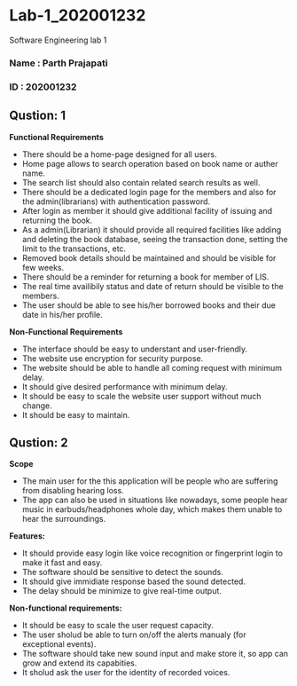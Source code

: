 # Lab-1_202001232
Software Engineering lab 1
### Name : Parth Prajapati
### ID : 202001232

## Qustion: 1

**Functional Requirements**

+ There should be a home-page designed for all users.
+ Home page allows to search operation based on book name or auther name.
+ The search list should also contain related search results as well.
+ There should be a dedicated login page for the members and also for the admin(librarians) with authentication password.
+ After login as member it should give additional facility of issuing and returning the book.
+ As a admin(Librarian) it should provide all required facilities like adding and deleting the book database, seeing the transaction done, setting the limit to the transactions, etc.
+ Removed book details should be maintained and should be visible for few weeks.
+ There should be a reminder for returning a book for member of LIS.
+ The real time availibily status and date of return should be visible to the members.
+ The user should be able to see his/her borrowed books and their due date in his/her profile.

**Non-Functional Requirements**


- The interface should be easy to understant and user-friendly.
- The website use encryption for security purpose.
- The website should be able to handle all coming request with minimum delay.
- It should give desired performance with minimum delay.
- It should be easy to scale the website user support without much change.
- It should be easy to maintain.


## Qustion: 2

**Scope**

+ The main user for the this application will be people who are suffering from disabling hearing loss.
+ The app can also be used in situations like nowadays, some people hear music in earbuds/headphones whole day, which makes them unable to hear the surroundings.

**Features:**

- It should provide easy login like voice recognition or fingerprint login to make it fast and easy.
- The software should be sensitive to detect the sounds.
- It should give immidiate response based the sound detected.
- The delay should be minimize to give real-time output.

**Non-functional requirements:**

- It should be easy to scale the user request capacity.
- The user sholud be able to turn on/off the alerts manualy (for exceptional events).
- The software should take new sound input and make store it, so app can grow and extend its capabities.
- It sholud ask the user for the identity of recorded voices.

